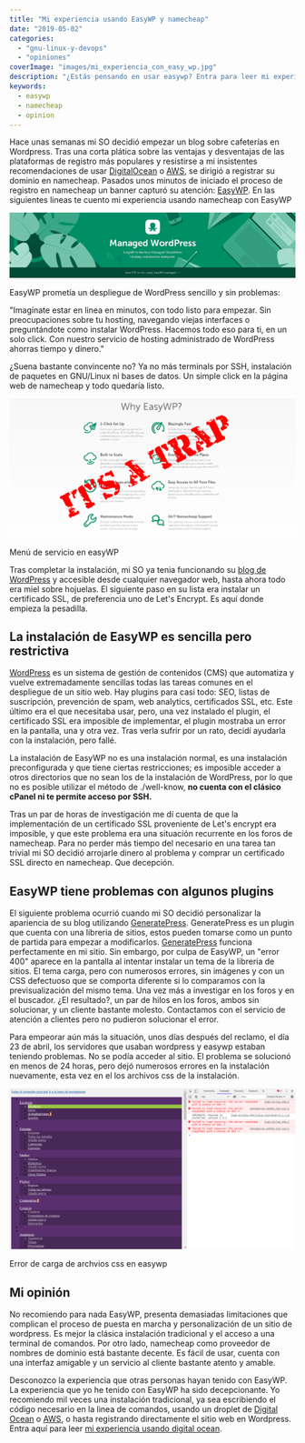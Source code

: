 ```yaml
---
title: "Mi experiencia usando EasyWP y namecheap"
date: "2019-05-02"
categories: 
  - "gnu-linux-y-devops"
  - "opiniones"
coverImage: "images/mi_experiencia_con_easy_wp.jpg"
description: "¿Estás pensando en usar easywp? Entra para leer mi experiencia usando la aplicación de easywp para hostear un blog en namecheap."
keywords:
  - easywp
  - namecheap
  - opinion
---
```


Hace unas semanas mi SO decidió empezar un blog sobre cafeterías en Wordpress. Tras una corta plática sobre las ventajas y desventajas de las plataformas de registro más populares y resistirse a mi insistentes recomendaciones de usar [DigitalOcean](https://m.do.co/c/a22240ebb8e7) o [AWS](https://aws.amazon.com/), se dirigió a registrar su dominio en namecheap. Pasados unos minutos de iniciado el proceso de registro en namecheap un banner capturó su atención: [EasyWP](https://www.easywp.com/). En las siguientes lineas te cuento mi experiencia usando namecheap con EasyWP

![Imagen publicitaria de easywp](images/EasyWP.png)

EasyWP prometía un despliegue de WordPress sencillo y sin problemas:

"Imagínate estar en linea en minutos, con todo listo para empezar. Sin preocupaciones sobre tu hosting, navegando viejas interfaces o preguntándote como instalar WordPress. Hacemos todo eso para ti, en un solo click. Con nuestro servicio de hosting administrado de WordPress ahorras tiempo y dinero."

¿Suena bastante convincente no? Ya no más terminals por SSH, instalación de paquetes en GNU/Linux ni bases de datos. Un simple click en la página web de namecheap y todo quedaría listo.

![El menu del servicio en namecheap](images/whyEasyWP.jpg)

Menú de servicio en easyWP

Tras completar la instalación, mi SO ya tenia funcionando su [blog de WordPress](https://latteporlaciudad.com/) y accesible desde cualquier navegador web, hasta ahora todo era miel sobre hojuelas. El siguiente paso en su lista era instalar un certificado SSL, de preferencia uno de Let's Encrypt. Es aquí donde empieza la pesadilla.

## La instalación de EasyWP es sencilla pero restrictiva

[WordPress](https://wordpress.org/) es un sistema de gestión de contenidos (CMS) que automatiza y vuelve extremadamente sencillas todas las tareas comunes en el despliegue de un sitio web. Hay plugins para casi todo: SEO, listas de suscripción, prevención de spam, web analytics, certificados SSL, etc. Este último era el que necesitaba usar, pero, una vez instalado el plugin, el certificado SSL era imposible de implementar, el plugin mostraba un error en la pantalla, una y otra vez. Tras verla sufrir por un rato, decidí ayudarla con la instalación, pero fallé.

La instalación de EasyWP no es una instalación normal, es una instalación preconfigurada y que tiene ciertas restricciones; es imposible acceder a otros directorios que no sean los de la instalación de WordPress, por lo que no es posible utilizar el método de ./well-know, **no cuenta con el clásico cPanel ni te permite acceso por SSH.**

Tras un par de horas de investigación me dí cuenta de que la implementación de un certificado SSL proveniente de Let's encrypt era imposible, y que este problema era una situación recurrente en los foros de namecheap. Para no perder más tiempo del necesario en una tarea tan trivial mi SO decidió arrojarle dinero al problema y comprar un certificado SSL directo en namecheap. Que decepción.

## EasyWP tiene problemas con algunos plugins

El siguiente problema ocurrió cuando mi SO decidió personalizar la apariencia de su blog utilizando [GeneratePress](https://generatepress.com/?ref=2020). GeneratePress es un plugin que cuenta con una libreria de sitios, estos pueden tomarse como un punto de partida para empezar a modificarlos. [GeneratePress](https://generatepress.com/?ref=2020) funciona perfectamente en mi sitio. Sin embargo, por culpa de EasyWP, un "error 400" aparece en la pantalla al intentar instalar un tema de la libreria de sitios. El tema carga, pero con numerosos errores, sin imágenes y con un CSS defectuoso que se comporta diferente si lo comparamos con la previsualización del mismo tema. Una vez más a investigar en los foros y en el buscador. ¿El resultado?, un par de hilos en los foros, ambos sin solucionar, y un cliente bastante molesto. Contactamos con el servicio de atención a clientes pero no pudieron solucionar el error.

Para empeorar aún más la situación, unos días después del reclamo, el día 23 de abril, los servidores que usaban wordpress y easywp estaban teniendo problemas. No se podía acceder al sitio. El problema se solucionó en menos de 24 horas, pero dejó numerosos errores en la instalación nuevamente, esta vez en el los archivos css de la instalación.

![Problema de carga de archivos css en easywp](images/errorEasywpNamecheap.png)

Error de carga de archvios css en easywp

## Mi opinión

No recomiendo para nada EasyWP, presenta demasiadas limitaciones que complican el proceso de puesta en marcha y personalización de un sitio de wordpress. Es mejor la clásica instalación tradicional y el acceso a una terminal de comandos. Por otro lado, namecheap como proveedor de nombres de dominio está bastante decente. Es fácil de usar, cuenta con una interfaz amigable y un servicio al cliente bastante atento y amable.

Desconozco la experiencia que otras personas hayan tenido con EasyWP. La experiencia que yo he tenido con EasyWP ha sido decepcionante. Yo recomiendo mil veces una instalación tradicional, ya sea escribiendo el código necesario en la linea de comandos, usando un droplet de [Digital Ocean](https://m.do.co/c/a22240ebb8e7) o [AWS](https://aws.amazon.com/), o hasta registrando directamente el sitio web en Wordpress. Entra aquí para leer [mi experiencia usando digital ocean](https://coffeebytes.dev/digital-ocean-analisis-y-mi-experiencia/).
